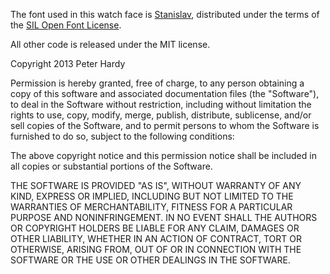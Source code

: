 The font used in this watch face is [Stanislav](http://openfontlibrary.org/en/font/stanislav),
distributed under the terms of the [SIL Open Font License](http://scripts.sil.org/cms/scripts/page.php?site_id=nrsi&id=OFL).

All other code is released under the MIT license.

Copyright 2013 Peter Hardy

Permission is hereby granted, free of charge, to any person obtaining a copy
of this software and associated documentation files (the "Software"), to deal
in the Software without restriction, including without limitation the rights
to use, copy, modify, merge, publish, distribute, sublicense, and/or sell
copies of the Software, and to permit persons to whom the Software is
furnished to do so, subject to the following conditions:

The above copyright notice and this permission notice shall be included in
all copies or substantial portions of the Software.

THE SOFTWARE IS PROVIDED "AS IS", WITHOUT WARRANTY OF ANY KIND, EXPRESS OR
IMPLIED, INCLUDING BUT NOT LIMITED TO THE WARRANTIES OF MERCHANTABILITY,
FITNESS FOR A PARTICULAR PURPOSE AND NONINFRINGEMENT. IN NO EVENT SHALL THE
AUTHORS OR COPYRIGHT HOLDERS BE LIABLE FOR ANY CLAIM, DAMAGES OR OTHER
LIABILITY, WHETHER IN AN ACTION OF CONTRACT, TORT OR OTHERWISE, ARISING FROM,
OUT OF OR IN CONNECTION WITH THE SOFTWARE OR THE USE OR OTHER DEALINGS IN
THE SOFTWARE.
